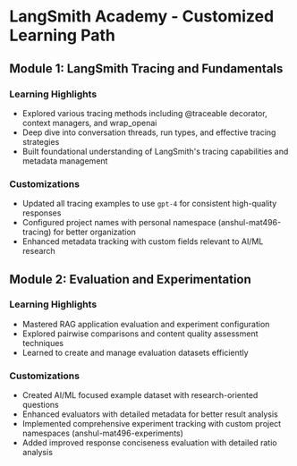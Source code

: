 # LangSmith Academy - Customized Learning Path

## Module 1: LangSmith Tracing and Fundamentals

### Learning Highlights
- Explored various tracing methods including @traceable decorator, context managers, and wrap_openai
- Deep dive into conversation threads, run types, and effective tracing strategies
- Built foundational understanding of LangSmith's tracing capabilities and metadata management

### Customizations
- Updated all tracing examples to use `gpt-4` for consistent high-quality responses
- Configured project names with personal namespace (anshul-mat496-tracing) for better organization
- Enhanced metadata tracking with custom fields relevant to AI/ML research

## Module 2: Evaluation and Experimentation

### Learning Highlights
- Mastered RAG application evaluation and experiment configuration
- Explored pairwise comparisons and content quality assessment techniques
- Learned to create and manage evaluation datasets efficiently

### Customizations
- Created AI/ML focused example dataset with research-oriented questions
- Enhanced evaluators with detailed metadata for better result analysis
- Implemented comprehensive experiment tracking with custom project namespaces (anshul-mat496-experiments)
- Added improved response conciseness evaluation with detailed ratio analysis
